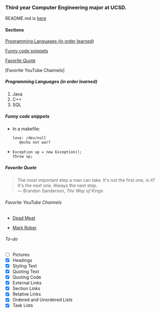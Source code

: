 ### **Third year Computer Engineering major at UCSD.**
README.md is [here](./README.md)
#### Sections 
   [Programming Languages (in order learned)](https://github.com/klam13630/CSE110/blob/main/index.md#programming-languages-in-order-learned)

   [Funny code snippets](https://github.com/klam13630/CSE110/main/index.md#funny-code-snippets)

   [Favorite Quote](https://github.com/klam13630/CSE110/main/index.md#favorite-quote)
   
   [Favorite YouTube Channels]
##### Programming Languages (in order learned)
1. Java
2. C++
3. SQL

##### Funny code snippets
- In a makefile:
    ```
    love: /dev/null
       @echo not war?
    ```
 - ```
   Exception up = new Exception();
   throw up;
   ```
  
##### Favorite Quote
  > The most important step a man can take. It's not the first one, is it? It's the next one. Always the next step.    
 — Brandon Sanderson, *The Way of Kings*
 
###### Favorite YouTube Channels
 - [Dead Meat](https://www.youtube.com/c/DeadMeat)

 - [Mark Rober](https://www.youtube.com/c/MarkRober)


###### To-do
- [ ] Pictures
- [x] Headings
- [x] Styling Text
- [x] Quoting Text
- [x] Quoting Code
- [x] External Links
- [x] Section Links
- [x] Relative Links
- [x] Ordered and Unordered Lists
- [x] Task Lists
